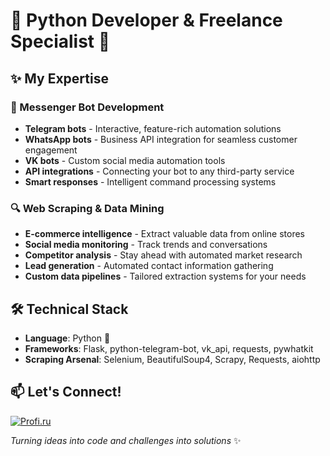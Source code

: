 # 🚀 Python Developer & Freelance Specialist 🐍

## ✨ My Expertise

### 💬 Messenger Bot Development
- **Telegram bots** - Interactive, feature-rich automation solutions
- **WhatsApp bots** - Business API integration for seamless customer engagement
- **VK bots** - Custom social media automation tools
- **API integrations** - Connecting your bot to any third-party service
- **Smart responses** - Intelligent command processing systems

### 🔍 Web Scraping & Data Mining
- **E-commerce intelligence** - Extract valuable data from online stores
- **Social media monitoring** - Track trends and conversations
- **Competitor analysis** - Stay ahead with automated market research
- **Lead generation** - Automated contact information gathering
- **Custom data pipelines** - Tailored extraction systems for your needs

## 🛠️ Technical Stack
- **Language**: Python 🐍
- **Frameworks**: Flask, python-telegram-bot, vk_api, requests, pywhatkit
- **Scraping Arsenal**: Selenium, BeautifulSoup4, Scrapy, Requests, aiohttp

## 📫 Let's Connect!
[![Profi.ru](https://img.shields.io/badge/Profi.ru-FF6B00?style=for-the-badge&logo=profi&logoColor=white)]([https://profi.ru/profile/AntipovMI5](https://profi.ru/profile/AntipovMI5))

_Turning ideas into code and challenges into solutions_ ✨

<!--
**aiti1403/aiti1403** is a ✨ _special_ ✨ repository because its `README.md` (this file) appears on your GitHub profile.

Here are some ideas to get you started:

- 🔭 I’m currently working on ...
- 🌱 I’m currently learning ...
- 👯 I’m looking to collaborate on ...
- 🤔 I’m looking for help with ...
- 💬 Ask me about ...
- 📫 How to reach me: ...
- 😄 Pronouns: ...
- ⚡ Fun fact: ...
-->
